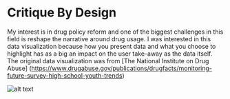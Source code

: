 # Critique By Design

My interest is in drug policy reform and one of the biggest challenges in this field is reshape the narrative around drug usage. I was interested in this data visualization because how you present data and what you choose to highlight has as a big an impact on the user take-away as the data itself. The original data visualization was from [The National Institute on Drug Abuse] (https://www.drugabuse.gov/publications/drugfacts/monitoring-future-survey-high-school-youth-trends)

![alt text](crit_by_design/Capture.PNG "Logo Title Text 1")

        
 
